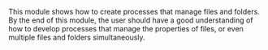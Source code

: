 This module shows how to create processes that manage files and folders. By the end of this module, the user should have a good understanding of how to develop processes that manage the properties of files, or even multiple files and folders simultaneously.